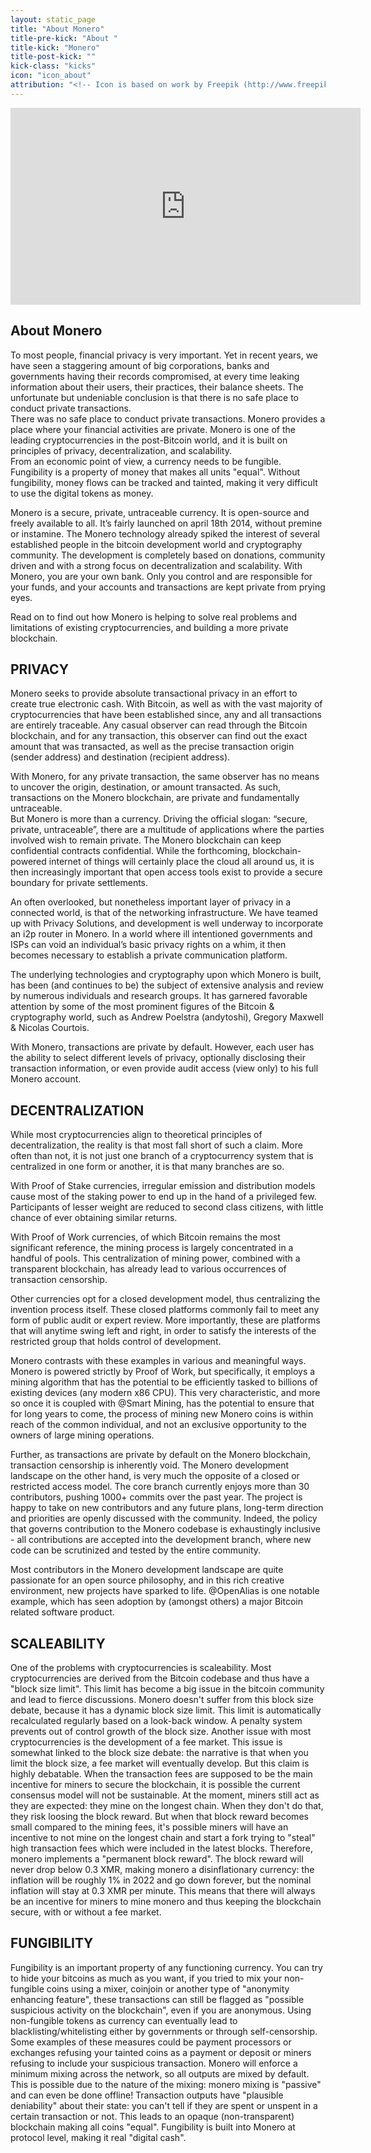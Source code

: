 ```yaml
---
layout: static_page
title: "About Monero"
title-pre-kick: "About "
title-kick: "Monero"
title-post-kick: ""
kick-class: "kicks"
icon: "icon_about"
attribution: "<!-- Icon is based on work by Freepik (http://www.freepik.com) and is licensed under Creative Commons BY 3.0 -->"
---
```


<iframe width="560" height="315" src="https://www.youtube.com/embed/TZi9xx6aiuY" frameborder="0" allowfullscreen></iframe>

## About Monero

To most people, financial privacy is very important. Yet in recent years, we have seen a staggering amount of big corporations, banks and governments having their records compromised, at every time leaking information about their users, their practices, their balance sheets. The unfortunate but undeniable conclusion is that there is no safe place to conduct private transactions.  
There was no safe place to conduct private transactions. Monero provides a place where your financial activities are private. Monero is one of the leading cryptocurrencies in the post-Bitcoin world, and it is built on principles of privacy, decentralization, and scalability.  
From an economic point of view, a currency needs to be fungible. Fungibility is a property of money that makes all units "equal". Without fungibility, money flows can be tracked and tainted, making it very difficult to use the digital tokens as money.   

Monero is a secure, private, untraceable currency. It is open-source and freely available to all. It’s fairly launched on april 18th 2014, without premine or instamine. 
The Monero technology already spiked the interest of several established people in the bitcoin development world and cryptography community. 
The development is completely based on donations, community driven and with a strong focus on decentralization and scalability.
With Monero, you are your own bank. Only you control and are responsible for your funds, and your accounts and transactions are kept private from prying eyes.

Read on to find out how Monero is helping to solve real problems and limitations of existing cryptocurrencies, and building a more private blockchain.   

## PRIVACY

Monero seeks to provide absolute transactional privacy in an effort to create true electronic cash. With Bitcoin, as well as with the vast majority of cryptocurrencies that have been established since, any and all transactions are entirely traceable. Any casual observer can read through the Bitcoin blockchain, and for any transaction, this observer can find out the exact amount that was transacted, as well as the precise transaction origin (sender address) and destination (recipient address).
 
With Monero, for any private transaction, the same observer has no means to uncover the origin, destination, or amount transacted. As such, transactions on the Monero blockchain, are private and fundamentally untraceable.  
But Monero is more than a currency. Driving the official slogan: “secure, private, untraceable”, there are a multitude of applications where the parties involved wish to remain private. The Monero blockchain can keep confidential contracts confidential. While the forthcoming, blockchain-powered internet of things will certainly place the cloud all around us, it is then increasingly important that open access tools exist to provide a secure boundary for private settlements.

An often overlooked, but nonetheless important layer of privacy in a connected world, is that of the networking infrastructure. We have teamed up with Privacy Solutions, and development is well underway to incorporate an i2p router in Monero. In a world where ill intentioned governments and ISPs can void an individual’s basic privacy rights on a whim, it then becomes necessary to establish a private communication platform.  

The underlying technologies and cryptography upon which Monero is built, has been (and continues to be) the subject of extensive analysis and review by numerous individuals and research groups. It has garnered favorable attention by some of the most prominent figures of the Bitcoin & cryptography world, such as Andrew Poelstra (andytoshi), Gregory Maxwell & Nicolas Courtois.

With Monero, transactions are private by default. However, each user has the ability to select different levels of privacy, optionally disclosing their transaction information, or even provide audit access (view only) to his full Monero account.  

## DECENTRALIZATION
While most cryptocurrencies align to theoretical principles of decentralization, the reality is that most fall short of such a claim. More often than not, it is not just one branch of a cryptocurrency system that is centralized in one form or another, it is that many branches are so.

With Proof of Stake currencies, irregular emission and distribution models cause most of the staking power to end up in the hand of a privileged few. Participants of lesser weight are reduced to second class citizens, with little chance of ever obtaining similar returns.

With Proof of Work currencies, of which Bitcoin remains the most significant reference, the mining process is largely concentrated in a handful of pools. This centralization of mining power, combined with a transparent blockchain, has already lead to various occurrences of transaction censorship.

Other currencies opt for a closed development model, thus centralizing the invention process itself. These closed platforms commonly fail to meet any form of public audit or expert review. More importantly, these are platforms that will anytime swing left and right, in order to satisfy the interests of the restricted group that holds control of development.

Monero contrasts with these examples in various and meaningful ways. Monero is powered strictly by Proof of Work, but specifically, it employs a mining algorithm that has the potential to be efficiently tasked to billions of existing devices (any modern x86 CPU).
This very characteristic, and more so once it is coupled with @Smart Mining, has the potential to ensure that for long years to come, the process of mining new Monero coins is within reach of the common individual, and not an exclusive opportunity to the owners of large mining operations.

Further, as transactions are private by default on the Monero blockchain, transaction censorship is inherently void.
The Monero development landscape on the other hand, is very much the opposite of a closed or restricted access model. The core branch currently enjoys more than 30 contributors, pushing 1000+ commits over the past year. The project is happy to take on new contributors and any future plans, long-term direction and priorities are openly discussed with the community. Indeed, the policy that governs contribution to the Monero codebase is exhaustingly inclusive - all contributions are accepted into the development branch, where new code can be scrutinized and tested by the entire community. 

Most contributors in the Monero development landscape are quite passionate for an open source philosophy, and in this rich creative environment, new projects have sparked to life. @OpenAlias is one notable example, which has seen adoption by (amongst others) a major Bitcoin related software product.

## SCALEABILITY
One of the problems with cryptocurrencies is scaleability. Most cryptocurrencies are derived from the Bitcoin codebase and thus have a "block size limit". This limit has become a big issue in the bitcoin community and lead to fierce discussions. 
Monero doesn't suffer from this block size debate, because it has a dynamic block size limit. This limit is automatically recalculated regularly based on a look-back window. A penalty system prevents out of control growth of the block size.
Another issue with most cryptocurrencies is the development of a fee market. This issue is somewhat linked to the block size debate: the narrative is that when you limit the block size, a fee market will eventually develop. But this claim is highly debatable. When the transaction fees are supposed to be the main incentive for miners to secure the blockchain, it is possible the current consensus model will not be sustainable. At the moment, miners still act as they are expected: they mine on the longest chain. When they don't do that, they risk loosing the block reward. But when that block reward becomes small compared to the mining fees, it's possible miners will have an incentive to not mine on the longest chain and start a fork trying to "steal" high transaction fees which were included in the latest blocks. Therefore, monero implements a "permanent block reward". The block reward will never drop below 0.3 XMR, making monero a disinflationary currency: the inflation will be roughly 1% in 2022 and go down forever, but the nominal inflation will stay at 0.3 XMR per minute. This means that there will always be an incentive for miners to mine monero and thus keeping the blockchain secure, with or without a fee market.

## FUNGIBILITY
Fungibility is an important property of any functioning currency. You can try to hide your bitcoins as much as you want, if you tried to mix your non-fungible coins using a mixer, coinjoin or another type of "anonymity enhancing feature", these transactions can still be flagged as "possible suspicious activity on the blockchain", even if you are anonymous. Using non-fungible tokens as currency can eventually lead to blacklisting/whitelisting either by governments or through self-censorship. Some examples of these measures could be payment processors or exchanges refusing your tainted coins as a payment or deposit or miners refusing to include your suspicious transaction. 
Monero will enforce a minimum mixing across the network, so all outputs are mixed by default. This is possible due to the nature of the mixing: monero mixing is "passive" and can even be done offline! Transaction outputs have "plausible deniability" about their state: you can't tell if they are spent or unspent in a certain transaction or not. This leads to an opaque (non-transparent)  blockchain making all coins "equal". Fungibility is built into Monero at protocol level, making it real "digital cash". 
